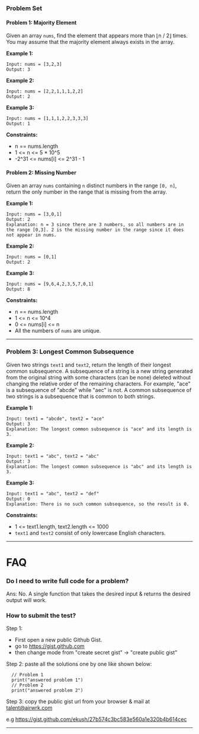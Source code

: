 ### **Problem Set**

#### **Problem 1: Majority Element**

Given an array `nums`, find the element that appears more than ⌊n / 2⌋ times. You may assume that the majority element always exists in the array.

**Example 1:**
```plaintext
Input: nums = [3,2,3]
Output: 3
```

**Example 2:**
```plaintext
Input: nums = [2,2,1,1,1,2,2]
Output: 2
```

**Example 3:**
```plaintext
Input: nums = [1,1,1,2,2,3,3,3]
Output: 1
```

**Constraints:**
- n == nums.length
- 1 <= n <= 5 * 10^5
- -2^31 <= nums[i] <= 2^31 - 1

#### **Problem 2: Missing Number**

Given an array `nums` containing `n` distinct numbers in the range `[0, n]`, return the only number in the range that is missing from the array.

**Example 1:**
```plaintext
Input: nums = [3,0,1]
Output: 2
Explanation: n = 3 since there are 3 numbers, so all numbers are in the range [0,3]. 2 is the missing number in the range since it does not appear in nums.
```

**Example 2:**
```plaintext
Input: nums = [0,1]
Output: 2
```

**Example 3:**
```plaintext
Input: nums = [9,6,4,2,3,5,7,0,1]
Output: 8
```

**Constraints:**
- n == nums.length
- 1 <= n <= 10^4
- 0 <= nums[i] <= n
- All the numbers of `nums` are unique.

---

### **Problem 3: Longest Common Subsequence**

Given two strings `text1` and `text2`, return the length of their longest common subsequence. A subsequence of a string is a new string generated from the original string with some characters (can be none) deleted without changing the relative order of the remaining characters. For example, "ace" is a subsequence of "abcde" while "aec" is not. A common subsequence of two strings is a subsequence that is common to both strings.

**Example 1:**
```plaintext
Input: text1 = "abcde", text2 = "ace" 
Output: 3  
Explanation: The longest common subsequence is "ace" and its length is 3.
```

**Example 2:**
```plaintext
Input: text1 = "abc", text2 = "abc"
Output: 3
Explanation: The longest common subsequence is "abc" and its length is 3.
```

**Example 3:**
```plaintext
Input: text1 = "abc", text2 = "def"
Output: 0
Explanation: There is no such common subsequence, so the result is 0.
```

**Constraints:**
- 1 <= text1.length, text2.length <= 1000
- `text1` and `text2` consist of only lowercase English characters.

---

# FAQ

### Do I need to write full code for a problem?

Ans: No. A single function that takes the desired input & returns the desired output will work.

### How to submit the test?

Step 1: 
  - First open a new public Github Gist. 
  - go to https://gist.github.com
  - then change mode from "create secret gist" -> "create public gist"

Step 2: paste all the solutions one by one like shown below:

```
  // Problem 1
  print("answered problem 1")
  // Problem 2 
  print("answered problem 2")
```

Step 3: copy the public gist url from your browser & mail at talent@airwrk.com

e.g https://gist.github.com/ekush/27b574c3bc583e560a1e320b4b614cec


---
